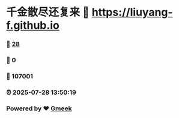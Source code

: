 # 千金散尽还复来 :link: https://liuyang-f.github.io 
### :page_facing_up: [28](https://liuyang-f.github.io/tag.html) 
### :speech_balloon: 0 
### :hibiscus: 107001 
### :alarm_clock: 2025-07-28 13:50:19 
### Powered by :heart: [Gmeek](https://github.com/Meekdai/Gmeek)
